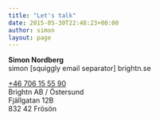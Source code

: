 ```yaml
---
title: "Let's talk"
date: 2015-05-30T22:48:23+00:00
author: simon
layout: page
---
```

**Simon Nordberg**  
simon [squiggly email separator] brightn.se  

[+46 706 15 55 90](tel://+46706155590)  
Brightn AB / Östersund  
Fjällgatan 12B  
832 42 Frösön  

